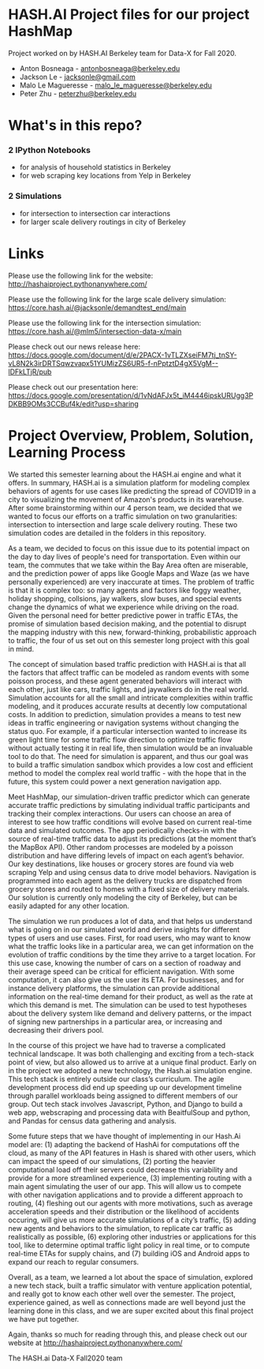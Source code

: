 # HASH.AI Project files for our project HashMap

Project worked on by HASH.AI Berkeley team for Data-X for Fall 2020.

- Anton Bosneaga - antonbosneaga@berkeley.edu
- Jackson Le - jacksonle@gmail.com
- Malo Le Magueresse - malo_le_magueresse@berkeley.edu
- Peter Zhu - peterzhu@berkeley.edu

# What's in this repo?

### 2 IPython Notebooks
  - for analysis of household statistics in Berkeley
  - for web scraping key locations from Yelp in Berkeley
### 2 Simulations
  - for intersection to intersection car interactions
  - for larger scale delivery routings in city of Berkeley

# Links

Please use the following link for the website:
http://hashaiproject.pythonanywhere.com/

Please use the following link for the large scale delivery simulation:
https://core.hash.ai/@jacksonle/demandtest_end/main

Please use the following link for the intersection simulation:
https://core.hash.ai/@mlm5/intersection-data-x/main

Please check out our news release here:
https://docs.google.com/document/d/e/2PACX-1vTLZXseiFM7tj_tnSY-vL8N2k3irDRTSqwzvapx51YUMizZS6UR5-f-nPptztD4gX5VgM--lDFkLTjR/pub

Please check out our presentation here: https://docs.google.com/presentation/d/1vNdAFJx5t_iM4446ipskURUgg3PDKBB9OMs3CCBuf4k/edit?usp=sharing

# Project Overview, Problem, Solution, Learning Process

We started this semester learning about the HASH.ai engine and what it offers. In summary, HASH.ai is a simulation platform for modeling complex behaviors of agents for use cases like predicting the spread of COVID19 in a city to visualizing the movement of Amazon's products in its warehouse. After some brainstorming within our 4 person team, we decided that we wanted to focus our efforts on a traffic simulation on two granularities: intersection to intersection and large scale delivery routing. These two simulation codes are detailed in the folders in this repository.

As a team, we decided to focus on this issue due to its potential impact on the day to day lives of people's need for transportation. Even within our team, the commutes that we take within the Bay Area often are miserable, and the prediction power of apps like Google Maps and Waze (as we have personally experienced) are very inaccurate at times. The problem of traffic is that it is complex too: so many agents and factors like foggy weather, holiday shopping, collsions, jay walkers, slow buses, and special events change the dynamics of what we experience while driving on the road. Given the personal need for better predictive power in traffic ETAs, the promise of simulation based decision making, and the potential to disrupt the mapping industry with this new, forward-thinking, probabilistic approach to traffic, the four of us set out on this semester long project with this goal in mind.

The concept of simulation based traffic prediction with HASH.ai is that all the factors that affect traffic can be modeled as random events with some poisson process, and these agent generated behaviors will interact with each other, just like cars, traffic lights, and jaywalkers do in the real world. Simulation accounts for all the small and intricate complexities within traffic modeling, and it produces accurate results at decently low computational costs. In addition to prediction, simulation provides a means to test new ideas in traffic engineering or navigation systems without changing the status quo. For example, if a particular intersection wanted to increase its green light time for some traffic flow direction to optimize traffic flow without actually testing it in real life, then simulation would be an invaluable tool to do that. The need for simulation is apparent, and thus our goal was to build a traffic simulation sandbox which provides a low cost and efficient method to model the complex real world traffic - with the hope that in the future, this system could power a next generation navigation app.

Meet HashMap, our simulation-driven traffic predictor which can generate accurate traffic predictions by simulating individual traffic participants and tracking their complex interactions. Our users can choose an area of interest to see how traffic conditions will evolve based on current real-time data and simulated outcomes. The app periodically checks-in with the source of real-time traffic data to adjust its predictions (at the moment that’s the MapBox API). Other random processes are modeled by a poisson distribution and have differing levels of impact on each agent’s behavior. Our key destinations, like houses or grocery stores are found via web scraping Yelp and using census data to drive model behaviors. Navigation is programmed into each agent as the delivery trucks are dispatched from grocery stores and routed to homes with a fixed size of delivery materials. Our solution is currently only modeling the city of Berkeley, but can be easily adapted for any other location.

The simulation we run produces a lot of data, and that helps us understand what is going on in our simulated world and derive insights for different types of users and use cases. First, for road users, who may want to know what the traffic looks like in a particular area, we can get information on the evolution of traffic conditions by the time they arrive to a target location. For this use case, knowing the number of cars on a section of roadway and their average speed can be critical for efficient navigation. With some computation, it can also give us the user its ETA. For businesses, and for instance delivery platforms, the simulation can provide additional information on the real-time demand for their product, as well as the rate at which this demand is met. The simulation can be used to test hypotheses about the delivery system like demand and delivery patterns, or the impact of signing new partnerships in a particular area, or increasing and decreasing their drivers pool.

In the course of this project we have had to traverse a complicated technical landscape. It was both challenging and exciting from a tech-stack point of view, but also allowed us to arrive at a unique final product. Early on in the project we adopted a new technology, the Hash.ai simulation engine. This tech stack is entirely outside our class’s curriculum. The agile development process did end up speeding up our development timeline through parallel workloads being assigned to different members of our group. Out tech stack involves Javascript, Python, and Django to build a web app, webscraping and processing data with BeaitfulSoup and python, and Pandas for census data gathering and analysis.

Some future steps that we have thought of implementing in our Hash.Ai model are: (1) adapting the backend of HashAi for computations off the cloud, as many of the API features in Hash is shared with other users, which can impact the speed of our simulations, (2) porting the heavier computational load off their servers could decrease this variability and provide for a more streamlined experience, (3) implementing routing with a main agent simulating the user of our app. This will allow us to compete with other navigation applications and to provide a different approach to routing, (4) fleshing out our agents with more motivations, such as average acceleration speeds and their distribution or the likelihood of accidents occuring, will give us more accurate simulations of a city’s traffic, (5) adding new agents and behaviors to the simulation, to replicate car traffic as realistically as possible, (6)  exploring other industries or applications for this tool, like to determine optimal traffic light policy in real time, or to compute real-time ETAs for supply chains, and (7) building iOS and Android apps to expand our reach to regular consumers. 

Overall, as a team, we learned a lot about the space of simulation, explored a new tech stack, built a traffic simulator with venture application potential, and really got to know each other well over the semester. The project, experience gained, as well as connections made are well beyond just the learning done in this class, and we are super excited about this final project we have put together.

Again, thanks so much for reading through this, and please check out our website at http://hashaiproject.pythonanywhere.com/


The HASH.ai Data-X Fall2020 team
